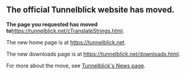 ## The official Tunnelblick website has moved. ##

**The page you requested has moved to**<a href='https://tunnelblick.net/cTranslateStrings.html'><a href='https://tunnelblick.net/cTranslateStrings.html'>https://tunnelblick.net/cTranslateStrings.html</a></a>.

The new home page is at <a href='https://tunnelblick.net'><a href='https://tunnelblick.net'>https://tunnelblick.net</a></a>.

The new downloads page is at <a href='https://tunnelblick.net/downloads.html'><a href='https://tunnelblick.net/downloads.html'>https://tunnelblick.net/downloads.html</a></a>.

For more about the move, see <a href='https://tunnelblick.net/cNews.html#2015-07-23'>Tunnelblick's News page</a>.
